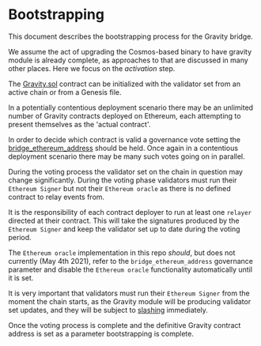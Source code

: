 # Bootstrapping

This document describes the bootstrapping process for the Gravity bridge.

We assume the act of upgrading the Cosmos-based binary to have gravity module is already complete,
as approaches to that are discussed in many other places. Here we focus on the _activation_ step.

The [Gravity.sol](/solidity/contracts/Gravity.sol) contract can be initialized with the validator set from an active chain or from a Genesis file.

In a potentially contentious deployment scenario there may be an unlimited number of Gravity contracts deployed on Ethereum, each attempting to present themselves as the 'actual contract'.

In order to decide which contract is valid a governance vote setting the [bridge_ethereum_address](/docs/design/parameters.md##bridge_ethereum_address) should be held. Once again in a contentious deployment scenario there may be many such votes going on in parallel.

During the voting process the validator set on the chain in question may change significantly. During the voting phase validators must run their `Ethereum Signer` but not their `Ethereum oracle` as there is no defined contract to relay events from.

It is the responsibility of each contract deployer to run at least one `relayer` directed at their contract. This will take the signatures produced by the `Ethereum Signer` and keep the validator set up to date during the voting period.

The `Ethereum oracle` implementation in this repo _should_, but does not currently (May 4th 2021), refer to the `bridge_ethereum_address` governance parameter and disable the `Ethereum oracle` functionality automatically until it is set.

It is very important that validators must run their `Ethereum Signer` from the moment the chain starts, as the Gravity module will be producing validator set updates, and they will be subject to [slashing](/spec/slashing-spec.md) immediately.

Once the voting process is complete and the definitive Gravity contract address is set as a parameter bootstrapping is complete.
